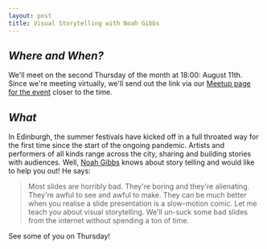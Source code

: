 ```yaml
---
layout: post
title: Visual Storytelling with Noah Gibbs
---
```


## *Where and When?*
We'll meet on the second Thursday of the month at 18:00: August 11th. Since we're meeting virtually, we'll send out the link via our [Meetup page for the event](https://www.meetup.com/scotrug/events/mljltlydchbqb/) closer to the time.

## *What*
In Edinburgh, the summer festivals have kicked off in a full throated way for the first time since the start of the ongoing pandemic. Artists and performers of all kinds range across the city, sharing and building stories with audiences. Well, [Noah Gibbs](https://twitter.com/codefolio) knows about story telling and would like to help you out! He says:

> Most slides are horribly bad. They're boring and they're alienating. They're awful to see and awful to make. They can be much better when you realise a slide presentation is a slow-motion comic. Let me teach you about visual storytelling. We'll un-suck some bad slides from the internet without spending a ton of time.

See some of you on Thursday!

